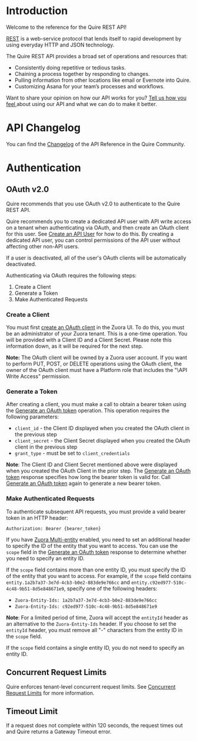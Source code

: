 

# Introduction
Welcome to the reference for the Quire REST API!

<a href="http://en.wikipedia.org/wiki/REST_API" target="_blank">REST</a> is a web-service protocol that lends itself to rapid development by using everyday HTTP and JSON technology.

The Quire REST API provides a broad set of operations and resources that:

  * Consistently doing repetitive or tedious tasks.
  * Chaining a process together by responding to changes.
  * Pulling information from other locations like email or Evernote into Quire.
  * Customizing Asana for your team’s processes and workflows.

Want to share your opinion on how our API works for you? <a href="https://quire.io/w/Quire_Feedbacks" target="_blank">Tell us how you feel </a>about using our API and what we can do to make it better.

# API Changelog
You can find the <a href="https://github.com/quire-api/quire-api" target="_blank">Changelog</a> of the API Reference in the Quire Community.

# Authentication

## OAuth v2.0

Quire recommends that you use OAuth v2.0 to authenticate to the Quire REST API. 

Quire recommends you to create a dedicated API user with API write access on a tenant when authenticating via OAuth, and then create an OAuth client for this user. See <a href="https://knowledgecenter.zuora.com/CF_Users_and_Administrators/A_Administrator_Settings/Manage_Users/Create_an_API_User" target="_blank">Create an API User</a> for how to do this. By creating a dedicated API user, you can control permissions of the API user without affecting other non-API users.

If a user is deactivated, all of the user's OAuth clients will be automatically deactivated.

Authenticating via OAuth requires the following steps:
1. Create a Client
2. Generate a Token
3. Make Authenticated Requests

### Create a Client

You must first [create an OAuth client](https://knowledgecenter.zuora.com/CF_Users_and_Administrators/A_Administrator_Settings/Manage_Users#Create_an_OAuth_Client_for_a_User) in the Zuora UI. To do this, you must be an administrator of your Zuora tenant. This is a one-time operation. You will be provided with a Client ID and a Client Secret. Please note this information down, as it will be required for the next step.

**Note:** The OAuth client will be owned by a Zuora user account. If you want to perform PUT, POST, or DELETE operations using the OAuth client, the owner of the OAuth client must have a Platform role that includes the "\API Write Access" permission.

### Generate a Token

After creating a client, you must make a call to obtain a bearer token using the [Generate an OAuth token](https://www.zuora.com/developer/api-reference/#operation/createToken) operation. This operation requires the following parameters:
- `client_id` - the Client ID displayed when you created the OAuth client in the previous step
- `client_secret` - the Client Secret displayed when you created the OAuth client in the previous step
- `grant_type` - must be set to `client_credentials`

**Note**: The Client ID and Client Secret mentioned above were displayed when you created the OAuth Client in the prior step. The [Generate an OAuth token](https://www.zuora.com/developer/api-reference/#operation/createToken) response specifies how long the bearer token is valid for. Call [Generate an OAuth token](https://www.zuora.com/developer/api-reference/#operation/createToken) again to generate a new bearer token.

### Make Authenticated Requests

To authenticate subsequent API requests, you must provide a valid bearer token in an HTTP header:

`Authorization: Bearer {bearer_token}`

If you have [Zuora Multi-entity](https://www.zuora.com/developer/api-reference/#tag/Entities) enabled, you need to set an additional header to specify the ID of the entity that you want to access. You can use the `scope` field in the [Generate an OAuth token](https://www.zuora.com/developer/api-reference/#operation/createToken) response to determine whether you need to specify an entity ID.

If the `scope` field contains more than one entity ID, you must specify the ID of the entity that you want to access. For example, if the `scope` field contains `entity.1a2b7a37-3e7d-4cb3-b0e2-883de9e766cc` and `entity.c92ed977-510c-4c48-9b51-8d5e848671e9`, specify one of the following headers:
- `Zuora-Entity-Ids: 1a2b7a37-3e7d-4cb3-b0e2-883de9e766cc`
- `Zuora-Entity-Ids: c92ed977-510c-4c48-9b51-8d5e848671e9`

**Note**: For a limited period of time, Zuora will accept the `entityId` header as an alternative to the `Zuora-Entity-Ids` header. If you choose to set the `entityId` header, you must remove all "-" characters from the entity ID in the `scope` field.

If the `scope` field contains a single entity ID, you do not need to specify an entity ID.

## Concurrent Request Limits

Quire enforces tenant-level concurrent request limits. See <a href="https://knowledgecenter.zuora.com/BB_Introducing_Z_Business/Policies/Concurrent_Request_Limits" target="_blank">Concurrent Request Limits</a> for more information.

## Timeout Limit

If a request does not complete within 120 seconds, the request times out and Quire returns a Gateway Timeout error.
